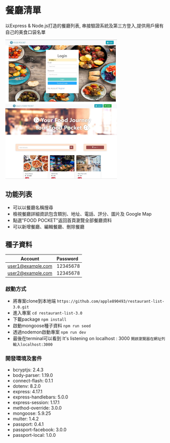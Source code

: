 # 餐廳清單
以Express & Node.js打造的餐廳列表,
串接驗證系統及第三方登入,提供用戶擁有自己的美食口袋名單

<img src="https://github.com/apple890493/restaurant-list-3.0/blob/master/3A1.JPG" width="350">
<img src="https://github.com/apple890493/restaurant-list-3.0/blob/master/3A1-2.JPG" width="350">

## 功能列表
- 可以以餐廳名稱搜尋
- 檢視餐廳詳細資訊包含類別、地址、電話、評分、圖片及 Google Map
- 點選"FOOD POCKET"返回首頁瀏覽全部餐廳資料
- 可以新增餐廳、編輯餐廳、刪除餐廳

## 種子資料
| Account     | 	Password |  
| ---------- | :----------- |
| user1@example.com     | 12345678   |
| user2@example.com     | 12345678   |

### 啟動方式
- 將專案clone到本地端
  `https://github.com/apple890493/restaurant-list-3.0.git`
- 進入專案
  `cd restaurant-list-3.0`
- 下載package
  `npm install`
- 啟動mongoose種子資料
  `npm run seed`
- 透過nodemon啟動專案
  `npm run dev`
- 最後在terminal可以看到 It's listening on localhost : 3000
  `開啟瀏覽器在網址列輸入localhost:3000`

### 開發環境及套件
- bcryptjs: 2.4.3
- body-parser: 1.19.0
- connect-flash: 0.1.1
- dotenv: 8.2.0
- express: 4.17.1
- express-handlebars: 5.0.0
- express-session: 1.17.1
- method-override: 3.0.0
- mongoose: 5.9.25
- multer: 1.4.2
- passport: 0.4.1
- passport-facebook: 3.0.0
- passport-local: 1.0.0

